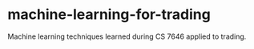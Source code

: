 # machine-learning-for-trading
Machine learning techniques learned during CS 7646 applied to trading.
